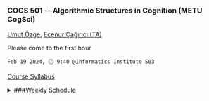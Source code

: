 ### COGS 501 -- Algorithmic Structures in Cognition (METU CogSci)


[Umut Özge](mailto:umozge@metu.edu.tr), [Ecenur Çağırıcı (TA)](mailto:ecenurc@metu.edu.tr)



Please come to the first hour



```
Feb 19 2024, 🕐 9:40 @Informatics Institute S03
```



[Course Syllabus](Syllabus.md)


<details>
<summary>###Weekly Schedule</summary>

|Week| Work |
:--- |:-------|
1    | First meeting |
2    | [:calendar: 26/2](weeks/w02.md)|

</details>


